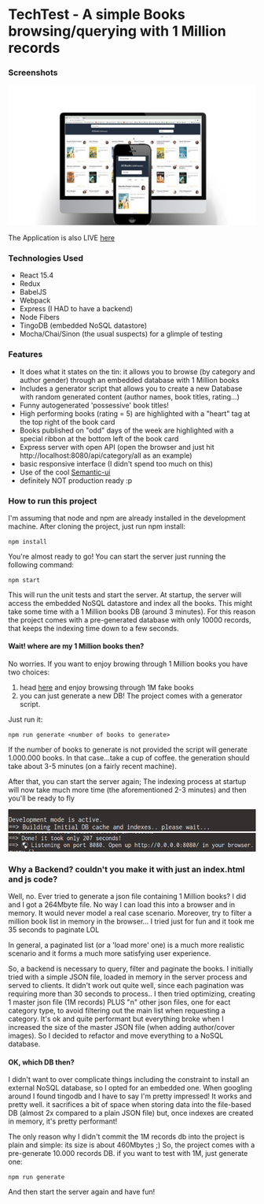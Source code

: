 TechTest - A simple Books browsing/querying with 1 Million records
==========================================================================

### Screenshots ###

![ScreenShot](/README/books.jpg?raw=true)

The Application is also LIVE [here](http://books.davidemolin.com)

### Technologies Used ###

- React 15.4
- Redux
- BabelJS 
- Webpack
- Express (I HAD to have a backend)
- Node Fibers
- TingoDB (embedded NoSQL datastore)
- Mocha/Chai/Sinon (the usual suspects) for a glimple of testing

### Features ###

- It does what it states on the tin: it allows you to browse (by category and author gender) through an embedded database with 1 Million books
- Includes a generator script that allows you to create a new Database with random generated content (author names, book titles, rating...)
- Funny autogenerated 'possessive' book titles!
- High performing books (rating = 5) are highlighted with a "heart" tag at the top right of the book card
- Books published on "odd" days of the week are highlighted with a special ribbon at the bottom left of the book card
- Express server with open API (open the browser and just hit http://localhost:8080/api/category/all as an example)
- basic responsive interface (I didn't spend too much on this)
- Use of the cool [Semantic-ui](http://semantic-ui.com/)
- definitely NOT production ready :p

### How to run this project ###

I'm assuming that node and npm are already installed in the development machine.
After cloning the project, just run npm install:

```
npm install
```

You're almost ready to go!
You can start the server just running the following command:

```
npm start
```

This will run the unit tests and start the server.
At startup, the server will access the embedded NoSQL datastore and index all the books. This might take some time with a 1 Million books DB (around 3 minutes).
For this reason the project comes with a pre-generated database with only 10000 records, that keeps the indexing time down to a few seconds.


#### Wait! where are my 1 Million books then? ####

No worries. If you want to enjoy browing through 1 Million books you have two choices:

1. head [here](http://books.davidemolin.com) and enjoy browsing through 1M fake books
2. you can just generate a new DB! The project comes with a generator script.

Just run it:

```
npm run generate <number of books to generate>
```

If the number of books to generate is not provided the script will generate 1.000.000 books. 
In that case...take a cup of coffee. the generation should take about 3-5 minutes (on a fairly recent machine).

After that, you can start the server again; The indexing process at startup will now take much more time (the aforementioned 2-3 minutes) and then you'll be ready to fly

![ScreenShot](/README/generating.png?raw=true)
![ScreenShot](/README/generated.png?raw=true)


### Why a Backend? couldn't you make it with just an index.html and js code? ###

Well, no.
Ever tried to generate a json file containing 1 Million books? I did and I got a 264Mbyte file. No way I can load this into a browser and in memory.
It would never model a real case scenario.
Moreover, try to filter a million book list in memory in the browser... I tried just for fun and it took me 35 seconds to paginate LOL

In general, a paginated list (or a 'load more' one) is a much more realistic scenario and it forms a much more satisfying user experience.

So, a backend is necessary to query, filter and paginate the books. 
I initially tried with a simple JSON file, loaded in memory in the server process and served to clients. It didn't work out quite well, since each pagination was requiring more than 30 seconds to process.. 
I then tried optimizing, creating 1 master json file (1M records) PLUS "n" other json files, one for eact category type, to avoid filtering out the main list when requesting a category.
It's ok and quite performant but everything broke when I increased the size of the master JSON file (when adding author/cover images). So I decided to refactor and move everything to a NoSQL database.

#### OK, which DB then? ####

I didn't want to over complicate things including the constraint to install an external NoSQL database, so I opted for an embedded one. When googling around I found tingodb and I have to say I'm pretty impressed!
It works and pretty well. it sacrifices a bit of space when storing data into the file-based DB (almost 2x compared to a plain JSON file) but, once indexes are created in memory, it's pretty performant!

The only reason why I didn't commit the 1M records db into the project is plain and simple: its size is about 460Mbytes ;)
So, the project comes with a pre-generate 10.000 records DB. if you want to test with 1M, just generate one:

```
npm run generate
```

And then start the server again and have fun!
